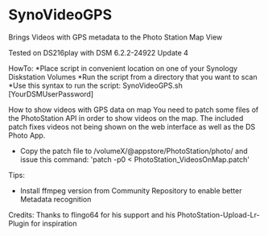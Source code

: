 # SynoVideoGPS
Brings Videos with GPS metadata to the Photo Station Map View

Tested on DS216play with DSM 6.2.2-24922 Update 4

HowTo:
*Place script in convenient location on one of your Synology Diskstation Volumes
*Run the script from a directory that you want to scan
*Use this syntax to run the script: SynoVideoGPS.sh [YourDSMUserPassword]

How to show videos with GPS data on map
You need to patch some files of the PhotoStation API in order to show videos on the map.
The included patch fixes videos not being shown on the web interface as well as the DS Photo App.
* Copy the patch file to /volumeX/@appstore/PhotoStation/photo/ and issue this command:
'patch -p0 < PhotoStation_VideosOnMap.patch'


Tips:
- Install ffmpeg version from Community Repository to enable better Metadata recognition

Credits:
Thanks to flingo64 for his support and his PhotoStation-Upload-Lr-Plugin for inspiration

